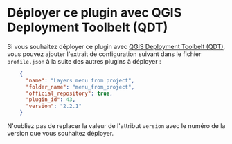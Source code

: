 # Déployer ce plugin avec QGIS Deployment Toolbelt (QDT)

Si vous souhaitez déployer ce plugin avec [QGIS Deployment Toolbelt (QDT)](https://qgis-deployment.github.io/qgis-deployment-toolbelt-cli/), vous pouvez ajouter l'extrait de configuration suivant dans le fichier `profile.json` à la suite des autres plugins à déployer :

```json
    {
      "name": "Layers menu from project",
      "folder_name": "menu_from_project",
      "official_repository": true,
      "plugin_id": 43,
      "version": "2.2.1"
    }
```

N'oubliez pas de replacer la valeur de l'attribut `version` avec le numéro de la version que vous souhaitez déployer.
